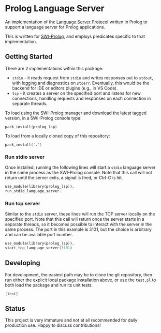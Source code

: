 # Prolog Language Server

An implementation of the [Language Server Protocol](https://microsoft.github.io/language-server-protocol/specifications/lsp/3.17/specification/) written in Prolog to support a language server for Prolog applications.

This is written for [SWI-Prolog](https://swi-prolog.org), and employs predicates specific to that implementation.

## Getting Started

There are 2 implementations within this package:

* `stdio` - it reads request from `stdin` and writes responses out to `stdout`, with logging and diagnostics on `stderr`. Eventually, this would be the backend for IDE or editors plugins (e.g., in VS Code).
* `tcp` - it creates a server on the specified port and listens for new connections, handling requests and responses on each connection in separate threads.

To load using the SWI-Prolog manager and download the latest tagged version, in a SWI-Prolog console type:

  `pack_install(prolog_lsp)`

To load from a locally cloned copy of this repository:

  `pack_install('.')`

### Run stdio server

Once installed, running the following lines will start a `stdio` language server in the same process as the SWI-Prolog console. Note that this call will not return until the server exits, a signal is fired, or Ctrl-C is hit.

```prolog
use_module(library(prolog_lsp)).
run_stdio_language_server.
```

### Run tcp server

Similar to the `stdio` server, these lines will run the TCP server locally on the specified port. Note that this call will return once the server starts in a separate threads, so it becomes possible to interact with the server in the same process. The port in this example is 3101, but the choice is arbitrary and can be available port number.

```prolog
use_module(library(prolog_lsp)).
start_tcp_language_server(3101)
```

## Developing

For development, the easiest path may be to clone the git repository, then run either the explicit local package installation above, or use the `test.pl` to both load the package and run its unit tests.

`[test]`

## Status

This project is very immature and not at all recommended for daily production use. Happy to discuss contributions!